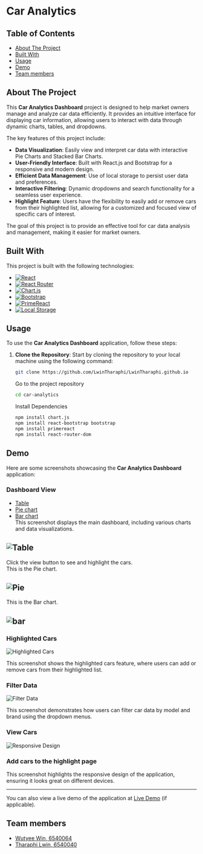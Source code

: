 # Car Analytics

## Table of Contents

- [About The Project](#about-the-project)  
- [Built With](#built-with)   
- [Usage](#usage)  
- [Demo](#demo)     
- [Team members](#team-members)   


## About The Project

This **Car Analytics Dashboard** project is designed to help market owners manage and analyze car data efficiently. It provides an intuitive interface for displaying car information, allowing users to interact with data through dynamic charts, tables, and dropdowns. 

The key features of this project include:

- **Data Visualization**: Easily view and interpret car data with interactive Pie Charts and Stacked Bar Charts.
- **User-Friendly Interface**: Built with React.js and Bootstrap for a responsive and modern design.
- **Efficient Data Management**: Use of local storage to persist user data and preferences.
- **Interactive Filtering**: Dynamic dropdowns and search functionality for a seamless user experience.
- **Highlight Feature**: Users have the flexibility to easily add or remove cars from their highlighted list, allowing for a customized and focused view of specific cars of interest.

The goal of this project is to provide an effective tool for car data analysis and management, making it easier for market owners.


## Built With

This project is built with the following technologies:

- [![React](https://img.shields.io/badge/React-20232A?style=for-the-badge&logo=react&logoColor=61DAFB)](https://reactjs.org/)
- [![React Router](https://img.shields.io/badge/React_Router-CA4245?style=for-the-badge&logo=react-router&logoColor=white)](https://reactrouter.com/)
- [![Chart.js](https://img.shields.io/badge/Chart.js-F5788D?style=for-the-badge&logo=chart.js&logoColor=white)](https://www.chartjs.org/) 
- [![Bootstrap](https://img.shields.io/badge/Bootstrap-563D7C?style=for-the-badge&logo=bootstrap&logoColor=white)](https://getbootstrap.com/) 
- [![PrimeReact](https://img.shields.io/badge/PrimeReact-0C4CCF?style=for-the-badge&logo=primereact&logoColor=white)](https://www.primereact.org/) 
- [![Local Storage](https://img.shields.io/badge/Local%20Storage-4AB197?style=for-the-badge)](https://developer.mozilla.org/en-US/docs/Web/API/Window/localStorage)


## Usage

To use the **Car Analytics Dashboard** application, follow these steps:

1. **Clone the Repository**:
   Start by cloning the repository to your local machine using the following command:

   ```bash
   git clone https://github.com/LwinTharaphi/LwinTharaphi.github.io
   ```
   Go to the project repository
   ```bash
   cd car-analytics
   ```
   Install Dependencies
   ```bash
   npm install chart.js
   npm install react-bootstrap bootstrap
   npm install primereact
   npm install react-router-dom
   ```

## Demo

Here are some screenshots showcasing the **Car Analytics Dashboard** application:

### Dashboard View
- [Table](#table)  
- [Pie chart](#pie)   
- [Bar chart](#bar) <br/>
This screenshot displays the main dashboard, including various charts and data visualizations.

## ![Table](https://i.ibb.co/hWrbL8H/dashboard-table.png)

Click the view button to see and highlight the cars. <br/>
This is the Pie chart.
## ![Pie](https://i.ibb.co/VVJcCt4/dashboard-pie.png)

This is the Bar chart.
## ![bar](../demo_images/dashboard%20bar.png)
### Highlighted Cars

![Highlighted Cars](../demo_images/car%20details.png)

This screenshot shows the highlighted cars feature, where users can add or remove cars from their highlighted list.

### Filter Data

![Filter Data](../demo_images/dashboard%20pie.png)

This screenshot demonstrates how users can filter car data by model and brand using the dropdown menus.

### View Cars

![Responsive Design](../demo_images/car%20details.png)

### Add cars to the highlight page


This screenshot highlights the responsive design of the application, ensuring it looks great on different devices.

---

You can also view a live demo of the application at [Live Demo](https://your-live-demo-url.com) (if applicable).


   




## Team members
- [Wutyee Win, 6540064](https://github.com/AeliaWin/aeliawin.github.io)  
- [Tharaphi Lwin, 6540040](https://github.com/LwinTharaphi/LwinTharaphi.github.io)
